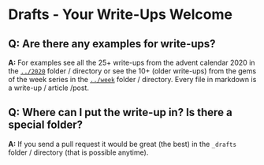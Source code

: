 # Drafts   -   Your Write-Ups Welcome

## Q: Are there any examples for write-ups?

**A:**  For examples see all the 25+ write-ups from the advent calendar 2020 
in the [`../2020`](../2020) folder / directory or 
see the 10+ (older write-ups) from the gems of the week series
in the [`../week`](../week) folder / directory.
Every file in markdown is a write-up / article /post.


## Q: Where can I put the write-up in? Is there a special folder?

**A:**  If you send a pull request it would be great (the best) 
in the `_drafts` folder / directory (that is possible anytime). 
